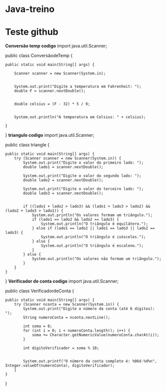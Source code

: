 # Java-treino

# Teste github #
**Conversão temp codigo**
import java.util.Scanner;

public class ConversãodeTemp {

    public static void main(String[] args) {

        Scanner scanner = new Scanner(System.in);

        
        System.out.print("Digite a temperatura em Fahrenheit: ");
        double F = scanner.nextDouble();

    
        double celsius = (F - 32) * 5 / 9;

 
        System.out.println("A temperatura em Celsius: " + celsius);

    }
}
**triangulo codigo**
import java.util.Scanner;


public class triangle {

    public static void main(String[] args) {
        try (Scanner scanner = new Scanner(System.in)) {
            System.out.print("Digite o valor do primeiro lado: ");
            double lado1 = scanner.nextDouble();
            
            System.out.print("Digite o valor do segundo lado: ");
            double lado2 = scanner.nextDouble();
            
            System.out.print("Digite o valor do terceiro lado: ");
            double lado3 = scanner.nextDouble();
            
            
            if ((lado1 + lado2 > lado3) && (lado1 + lado3 > lado2) && (lado2 + lado3 > lado1)) {
                System.out.println("Os valores formam um triângulo.");
                if (lado1 == lado2 && lado2 == lado3) {
                    System.out.println("O triângulo é equilátero.");
                } else if (lado1 == lado2 || lado1 == lado3 || lado2 == lado3) {
                    System.out.println("O triângulo é isósceles.");
                } else {
                    System.out.println("O triângulo é escaleno.");
                }
            } else {
                System.out.println("Os valores não formam um triângulo.");
            }
        }
    }
}
**Verificador de conta codigo**
import java.util.Scanner;

public class VerificadordeConta {

    public static void main(String[] args) {
        try (Scanner nconta = new Scanner(System.in)) {
            System.out.print("Digite o número da conta (até 6 dígitos): ");
            String numeroConta = nconta.nextLine();
            
            int soma = 0;
            for (int i = 0; i < numeroConta.length(); i++) {
                soma += Character.getNumericValue(numeroConta.charAt(i));
            }
            
            int digitoVerificador = soma % 10;
            
            
            System.out.printf("O número da conta completo é: %06d-%d%n", Integer.valueOf(numeroConta), digitoVerificador);
        }
    }
}
